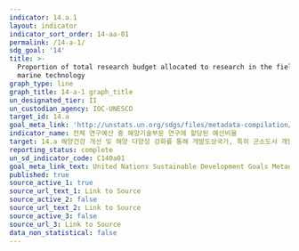 ```yaml
---
indicator: 14.a.1
layout: indicator
indicator_sort_order: 14-aa-01
permalink: /14-a-1/
sdg_goal: '14'
title: >-
  Proportion of total research budget allocated to research in the field of
  marine technology
graph_type: line
graph_title: 14-a-1 graph_title
un_designated_tier: II
un_custodian_agency: IOC-UNESCO
target_id: 14.a
goal_meta_link: 'http://unstats.un.org/sdgs/files/metadata-compilation/Metadata-Goal-14.pdf'
indicator_name: 전체 연구예산 중 해양기술부문 연구에 할당된 예산비율
target: 14.a 해양건강 개선 및 해양 다양성 강화를 통해 개발도상국가, 특히 군소도서 개발국과 최빈개도국들의 개발에 기여하도록 연구역량 증대 및 과학지식, 선진해양기술 이전(정부간해양학위원회의 해양기술이전에 대한 기준과 지침을 고려)
reporting_status: complete
un_sd_indicator_code: C140a01
goal_meta_link_text: United Nations Sustainable Development Goals Metadata (pdf 288kB)
published: true
source_active_1: true
source_url_text_1: Link to Source
source_active_2: false
source_url_text_2: Link to Source
source_active_3: false
source_url_3: Link to Source
data_non_statistical: false
---
```


